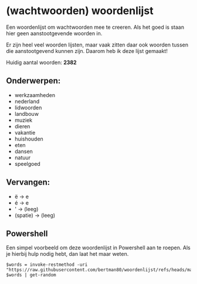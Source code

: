 # (wachtwoorden) woordenlijst
Een woordenlijst om wachtwoorden mee te creeren. Als het goed is staan hier geen aanstootgevende woorden in.

Er zijn heel veel woorden lijsten, maar vaak zitten daar ook woorden tussen die aanstootgevend kunnen zijn. Daarom heb ik deze lijst gemaakt!

Huidig aantal woorden: **2382**

## Onderwerpen:
- werkzaamheden
- nederland
- lidwoorden
- landbouw
- muziek
- dieren
- vakantie
- huishouden
- eten
- dansen
- natuur
- speelgoed

## Vervangen:
- ë -> e
- é -> e
- ' -> (leeg)
- (spatie) -> (leeg)

## Powershell
Een simpel voorbeeld om deze woordenlijst in Powershell aan te roepen. Als je hierbij hulp nodig hebt, dan laat het maar weten.
```
$words = invoke-restmethod -uri "https://raw.githubusercontent.com/bertman80/woordenlijst/refs/heads/main/woorden.json"
$words | get-random
```

